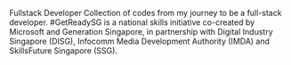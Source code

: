 Fullstack Developer
Collection of codes from my journey to be a full-stack developer.
#GetReadySG is a national skills initiative co-created by Microsoft and Generation Singapore, in partnership with Digital Industry Singapore (DISG), Infocomm Media Development Authority (IMDA) and SkillsFuture Singapore (SSG). 
